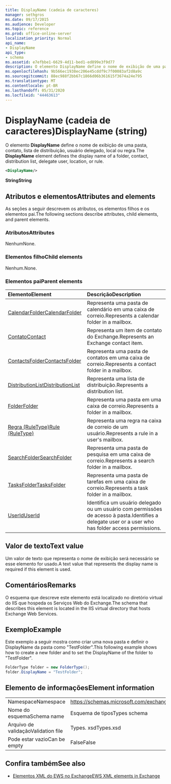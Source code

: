 ```yaml
---
title: DisplayName (cadeia de caracteres)
manager: sethgros
ms.date: 09/17/2015
ms.audience: Developer
ms.topic: reference
ms.prod: office-online-server
localization_priority: Normal
api_name:
- DisplayName
api_type:
- schema
ms.assetid: e7efbbe1-6629-4d11-bed1-ed899e3f9d77
description: O elemento DisplayName define o nome de exibição de uma pasta, contato, lista de distribuição, usuário delegado, local ou regra.
ms.openlocfilehash: 9b566ec1938ec206e45cddf9c7f00083af2d8a9c
ms.sourcegitcommit: 88ec988f2bb67c1866d06b361615f3674a24e795
ms.translationtype: MT
ms.contentlocale: pt-BR
ms.lasthandoff: 05/31/2020
ms.locfileid: "44463613"
---
```

# <a name="displayname-string"></a><span data-ttu-id="c2186-103">DisplayName (cadeia de caracteres)</span><span class="sxs-lookup"><span data-stu-id="c2186-103">DisplayName (string)</span></span>

<span data-ttu-id="c2186-104">O elemento **DisplayName** define o nome de exibição de uma pasta, contato, lista de distribuição, usuário delegado, local ou regra.</span><span class="sxs-lookup"><span data-stu-id="c2186-104">The **DisplayName** element defines the display name of a folder, contact, distribution list, delegate user, location, or rule.</span></span> 
  
```XML
<DisplayName/>
```

 <span data-ttu-id="c2186-105">**String**</span><span class="sxs-lookup"><span data-stu-id="c2186-105">**String**</span></span>
## <a name="attributes-and-elements"></a><span data-ttu-id="c2186-106">Atributos e elementos</span><span class="sxs-lookup"><span data-stu-id="c2186-106">Attributes and elements</span></span>

<span data-ttu-id="c2186-107">As seções a seguir descrevem os atributos, os elementos filhos e os elementos pai.</span><span class="sxs-lookup"><span data-stu-id="c2186-107">The following sections describe attributes, child elements, and parent elements.</span></span>
  
### <a name="attributes"></a><span data-ttu-id="c2186-108">Atributos</span><span class="sxs-lookup"><span data-stu-id="c2186-108">Attributes</span></span>

<span data-ttu-id="c2186-109">Nenhum</span><span class="sxs-lookup"><span data-stu-id="c2186-109">None.</span></span>
  
### <a name="child-elements"></a><span data-ttu-id="c2186-110">Elementos filho</span><span class="sxs-lookup"><span data-stu-id="c2186-110">Child elements</span></span>

<span data-ttu-id="c2186-111">Nenhum.</span><span class="sxs-lookup"><span data-stu-id="c2186-111">None.</span></span>
  
### <a name="parent-elements"></a><span data-ttu-id="c2186-112">Elementos pai</span><span class="sxs-lookup"><span data-stu-id="c2186-112">Parent elements</span></span>

|<span data-ttu-id="c2186-113">**Elemento**</span><span class="sxs-lookup"><span data-stu-id="c2186-113">**Element**</span></span>|<span data-ttu-id="c2186-114">**Descrição**</span><span class="sxs-lookup"><span data-stu-id="c2186-114">**Description**</span></span>|
|:-----|:-----|
|[<span data-ttu-id="c2186-115">CalendarFolder</span><span class="sxs-lookup"><span data-stu-id="c2186-115">CalendarFolder</span></span>](calendarfolder.md) <br/> |<span data-ttu-id="c2186-116">Representa uma pasta de calendário em uma caixa de correio.</span><span class="sxs-lookup"><span data-stu-id="c2186-116">Represents a calendar folder in a mailbox.</span></span>  <br/> |
|[<span data-ttu-id="c2186-117">Contato</span><span class="sxs-lookup"><span data-stu-id="c2186-117">Contact</span></span>](contact.md) <br/> |<span data-ttu-id="c2186-118">Representa um item de contato do Exchange.</span><span class="sxs-lookup"><span data-stu-id="c2186-118">Represents an Exchange contact item.</span></span>  <br/> |
|[<span data-ttu-id="c2186-119">ContactsFolder</span><span class="sxs-lookup"><span data-stu-id="c2186-119">ContactsFolder</span></span>](contactsfolder.md) <br/> |<span data-ttu-id="c2186-120">Representa uma pasta de contatos em uma caixa de correio.</span><span class="sxs-lookup"><span data-stu-id="c2186-120">Represents a contact folder in a mailbox.</span></span>  <br/> |
|[<span data-ttu-id="c2186-121">DistributionList</span><span class="sxs-lookup"><span data-stu-id="c2186-121">DistributionList</span></span>](distributionlist.md) <br/> |<span data-ttu-id="c2186-122">Representa uma lista de distribuição.</span><span class="sxs-lookup"><span data-stu-id="c2186-122">Represents a distribution list.</span></span>  <br/> |
|[<span data-ttu-id="c2186-123">Folder</span><span class="sxs-lookup"><span data-stu-id="c2186-123">Folder</span></span>](folder.md) <br/> |<span data-ttu-id="c2186-124">Representa uma pasta em uma caixa de correio.</span><span class="sxs-lookup"><span data-stu-id="c2186-124">Represents a folder in a mailbox.</span></span>  <br/> |
|[<span data-ttu-id="c2186-125">Regra (RuleType)</span><span class="sxs-lookup"><span data-stu-id="c2186-125">Rule (RuleType)</span></span>](rule-ruletype.md) <br/> |<span data-ttu-id="c2186-126">Representa uma regra na caixa de correio de um usuário.</span><span class="sxs-lookup"><span data-stu-id="c2186-126">Represents a rule in a user's mailbox.</span></span>  <br/> |
|[<span data-ttu-id="c2186-127">SearchFolder</span><span class="sxs-lookup"><span data-stu-id="c2186-127">SearchFolder</span></span>](searchfolder.md) <br/> |<span data-ttu-id="c2186-128">Representa uma pasta de pesquisa em uma caixa de correio.</span><span class="sxs-lookup"><span data-stu-id="c2186-128">Represents a search folder in a mailbox.</span></span>  <br/> |
|[<span data-ttu-id="c2186-129">TasksFolder</span><span class="sxs-lookup"><span data-stu-id="c2186-129">TasksFolder</span></span>](tasksfolder.md) <br/> |<span data-ttu-id="c2186-130">Representa uma pasta de tarefas em uma caixa de correio.</span><span class="sxs-lookup"><span data-stu-id="c2186-130">Represents a task folder in a mailbox.</span></span>  <br/> |
|[<span data-ttu-id="c2186-131">UserId</span><span class="sxs-lookup"><span data-stu-id="c2186-131">UserId</span></span>](userid.md) <br/> |<span data-ttu-id="c2186-132">Identifica um usuário delegado ou um usuário com permissões de acesso à pasta.</span><span class="sxs-lookup"><span data-stu-id="c2186-132">Identifies a delegate user or a user who has folder access permissions.</span></span>  <br/> |
   
## <a name="text-value"></a><span data-ttu-id="c2186-133">Valor de texto</span><span class="sxs-lookup"><span data-stu-id="c2186-133">Text value</span></span>

<span data-ttu-id="c2186-134">Um valor de texto que representa o nome de exibição será necessário se esse elemento for usado.</span><span class="sxs-lookup"><span data-stu-id="c2186-134">A text value that represents the display name is required if this element is used.</span></span>
  
## <a name="remarks"></a><span data-ttu-id="c2186-135">Comentários</span><span class="sxs-lookup"><span data-stu-id="c2186-135">Remarks</span></span>

<span data-ttu-id="c2186-136">O esquema que descreve este elemento está localizado no diretório virtual do IIS que hospeda os Serviços Web do Exchange.</span><span class="sxs-lookup"><span data-stu-id="c2186-136">The schema that describes this element is located in the IIS virtual directory that hosts Exchange Web Services.</span></span>
  
## <a name="example"></a><span data-ttu-id="c2186-137">Exemplo</span><span class="sxs-lookup"><span data-stu-id="c2186-137">Example</span></span>

<span data-ttu-id="c2186-138">Este exemplo a seguir mostra como criar uma nova pasta e definir o DisplayName da pasta como "TestFolder".</span><span class="sxs-lookup"><span data-stu-id="c2186-138">This following example shows how to create a new folder and to set the DisplayName of the folder to "TestFolder".</span></span>
  
```cs
FolderType folder = new FolderType();
folder.DisplayName = "TestFolder";
```

## <a name="element-information"></a><span data-ttu-id="c2186-139">Elemento de informações</span><span class="sxs-lookup"><span data-stu-id="c2186-139">Element information</span></span>

|||
|:-----|:-----|
|<span data-ttu-id="c2186-140">Namespace</span><span class="sxs-lookup"><span data-stu-id="c2186-140">Namespace</span></span>  <br/> |https://schemas.microsoft.com/exchange/services/2006/types  <br/> |
|<span data-ttu-id="c2186-141">Nome do esquema</span><span class="sxs-lookup"><span data-stu-id="c2186-141">Schema name</span></span>  <br/> |<span data-ttu-id="c2186-142">Esquema de tipos</span><span class="sxs-lookup"><span data-stu-id="c2186-142">Types schema</span></span>  <br/> |
|<span data-ttu-id="c2186-143">Arquivo de validação</span><span class="sxs-lookup"><span data-stu-id="c2186-143">Validation file</span></span>  <br/> |<span data-ttu-id="c2186-144">Types. xsd</span><span class="sxs-lookup"><span data-stu-id="c2186-144">Types.xsd</span></span>  <br/> |
|<span data-ttu-id="c2186-145">Pode estar vazio</span><span class="sxs-lookup"><span data-stu-id="c2186-145">Can be empty</span></span>  <br/> |<span data-ttu-id="c2186-146">False</span><span class="sxs-lookup"><span data-stu-id="c2186-146">False</span></span>  <br/> |
   
## <a name="see-also"></a><span data-ttu-id="c2186-147">Confira também</span><span class="sxs-lookup"><span data-stu-id="c2186-147">See also</span></span>

- [<span data-ttu-id="c2186-148">Elementos XML do EWS no Exchange</span><span class="sxs-lookup"><span data-stu-id="c2186-148">EWS XML elements in Exchange</span></span>](ews-xml-elements-in-exchange.md)

